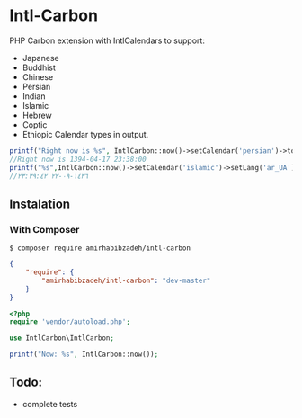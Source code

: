 Intl-Carbon
=============
PHP Carbon extension with IntlCalendars to support:
* Japanese
* Buddhist
* Chinese
* Persian
* Indian
* Islamic
* Hebrew
* Coptic
* Ethiopic
Calendar types in output.
```php
printf("Right now is %s", IntlCarbon::now()->setCalendar('persian')->toDateTimeString());
//Right now is 1394-04-17 23:38:00
printf("%s",IntlCarbon::now()->setCalendar('islamic')->setLang('ar_UA')->toDateTimeString());
//١٤٣٦-٠٩-٢٢ ٢٣:٣٩:٤٢
```

## Instalation

### With Composer
```
$ composer require amirhabibzadeh/intl-carbon
```

```json
{
    "require": {
        "amirhabibzadeh/intl-carbon": "dev-master"
    }
}
```

```php
<?php
require 'vendor/autoload.php';

use IntlCarbon\IntlCarbon;

printf("Now: %s", IntlCarbon::now());
```

## Todo:
* complete tests